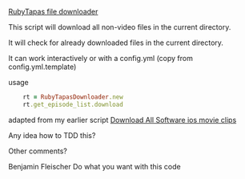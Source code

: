 [RubyTapas file downloader](https://gist.github.com/bf4/5303227)

This script will download all non-video files in the current directory.

It will check for already downloaded files in the current directory.

It can work interactively or with a config.yml (copy from config.yml.template)

usage

```ruby
    rt = RubyTapasDownloader.new
    rt.get_episode_list.download
```

adapted from my earlier script [Download All Software ios movie clips](https://gist.github.com/bf4/4070991)

Any idea how to TDD this?

Other comments?

Benjamin Fleischer
Do what you want with this code
